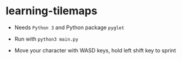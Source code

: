 # learning-tilemaps

* Needs `Python 3` and Python package `pyglet`

* Run with `python3 main.py`

* Move your character with WASD keys, hold left shift key to sprint